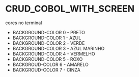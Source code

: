 # CRUD_COBOL_WITH_SCREEN

cores no terminal
- BACKGROUND-COLOR 0 - PRETO
- BACKGROUND-COLOR 1 - AZUL
- BACKGROUND-COLOR 2 - VERDE
- BACKGROUND-COLOR 3 - AZUL MARINHO 
- BACKGROUND-COLOR 4 - VERMELHO
- BACKGROUND-COLOR 5 - ROXO
- BACKGROUD-COLOR 6 -  AMARELO
- BACKGROUD-COLOR 7 -  CINZA
